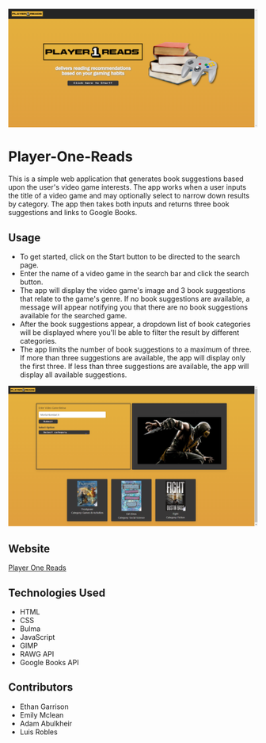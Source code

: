 ![screenshot](./assets/images/screenshot.png)

# Player-One-Reads

This is a simple web application that generates book suggestions based upon the user's video game interests. The app works when a user inputs the title of a video game and may optionally select to narrow down results by category. The app then takes both inputs and returns three book suggestions and links to Google Books.

## Usage

- To get started, click on the Start button to be directed to the search page.
- Enter the name of a video game in the search bar and click the search button.
- The app will display the video game's image and 3 book suggestions that relate to the game's genre. If no book suggestions are available, a message will appear notifying you that there are no book suggestions available for the searched game.
- After the book suggestions appear, a dropdown list of book categories will be displayed where you'll be able to filter the result by different categories.
- The app limits the number of book suggestions to a maximum of three. If more than three suggestions are available, the app will display only the first three. If less than three suggestions are available, the app will display all available suggestions.

![screenshot](/assets/images/screenshot2.png)
## Website
[Player One Reads](<website link goes here>)

## Technologies Used

- HTML
- CSS
- Bulma
- JavaScript
- GIMP
- RAWG API
- Google Books API

## Contributors

- Ethan Garrison
- Emily Mclean
- Adam Abulkheir
- Luis Robles

